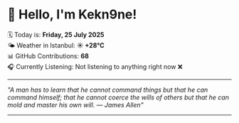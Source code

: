 # 👋 Hello, I'm Kekn9ne!

🗓️ Today is: **Friday, 25 July 2025**  
🌤️ Weather in Istanbul: **☀️   +28°C**  
📊 GitHub Contributions: **68**  
🎧 Currently Listening: Not listening to anything right now ❌

---

_"A man has to learn that he cannot command things but that he can command himself; that he cannot coerce the wills of others but that he can mold and master his own will. — *James Allen*"_

---
